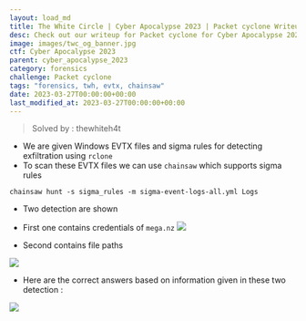 ```yaml
---
layout: load_md
title: The White Circle | Cyber Apocalypse 2023 | Packet cyclone Writeup
desc: Check out our writeup for Packet cyclone for Cyber Apocalypse 2023 capture the flag competition.
image: images/twc_og_banner.jpg
ctf: Cyber Apocalypse 2023
parent: cyber_apocalypse_2023
category: forensics
challenge: Packet cyclone
tags: "forensics, twh, evtx, chainsaw"
date: 2023-03-27T00:00:00+00:00
last_modified_at: 2023-03-27T00:00:00+00:00
---
```




> Solved by : thewhiteh4t


- We are given Windows EVTX files and sigma rules for detecting exfiltration using `rclone`
- To scan these EVTX files we can use `chainsaw` which supports sigma rules

```
chainsaw hunt -s sigma_rules -m sigma-event-logs-all.yml Logs
```

- Two detection are shown
- First one contains credentials of `mega.nz`
![](https://i.imgur.com/wh4wNy1.png)

- Second contains file paths


![](https://i.imgur.com/IooHAxJ.png)

- Here are the correct answers based on information given in these two detection :


![](https://i.imgur.com/qajxXjN.png)

